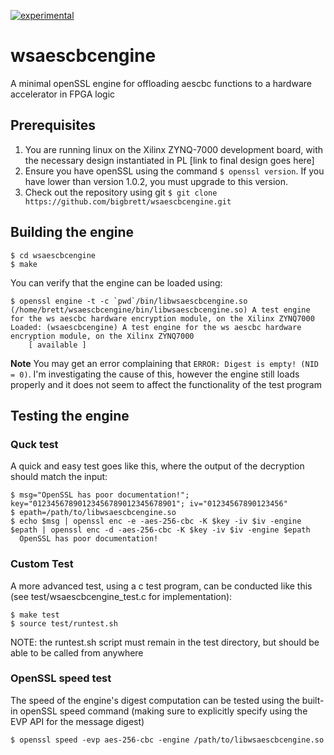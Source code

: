 [![experimental](http://badges.github.io/stability-badges/dist/experimental.svg)](http://github.com/badges/stability-badges)
# wsaescbcengine
A minimal openSSL engine for offloading aescbc functions to a hardware accelerator in FPGA logic

## Prerequisites
1. You are running linux on the Xilinx ZYNQ-7000 development board, with the necessary design instantiated in PL [link to final design goes here]
2. Ensure you have openSSL using the command `$ openssl version`. If you have lower than version 1.0.2, you must upgrade to this version.
3. Check out the repository using git `$ git clone https://github.com/bigbrett/wsaescbcengine.git` 

## Building the engine

    $ cd wsaescbcengine
    $ make

You can verify that the engine can be loaded using: 

    $ openssl engine -t -c `pwd`/bin/libwsaescbcengine.so
    (/home/brett/wsaescbcengine/bin/libwsaescbcengine.so) A test engine for the ws aescbc hardware encryption module, on the Xilinx ZYNQ7000
    Loaded: (wsaescbcengine) A test engine for the ws aescbc hardware encryption module, on the Xilinx ZYNQ7000
        [ available ]

**Note** You may get an error complaining that `ERROR: Digest is empty! (NID = 0)`. I'm investigating the cause of this, however the engine still loads properly and it does not seem to affect the functionality of the test program 

## Testing the engine
### Quck test
A quick and easy test goes like this, where the output of the decryption should match the input: 

    $ msg="OpenSSL has poor documentation!"; key="01234567890123456789012345678901"; iv="01234567890123456"
    $ epath=/path/to/libwsaescbcengine.so
    $ echo $msg | openssl enc -e -aes-256-cbc -K $key -iv $iv -engine $epath | openssl enc -d -aes-256-cbc -K $key -iv $iv -engine $epath
      OpenSSL has poor documentation!
      

### Custom Test
A more advanced test, using a c test program, can be conducted like this (see test/wsaescbcengine_test.c for implementation): 
    
    $ make test
    $ source test/runtest.sh

NOTE: the runtest.sh script must remain in the test directory, but should be able to be called from anywhere
    
### OpenSSL speed test
The speed of the engine's digest computation can be tested using the built-in openSSL speed command (making sure to explicitly specify using the EVP API for the message digest)

    $ openssl speed -evp aes-256-cbc -engine /path/to/libwsaescbcengine.so


